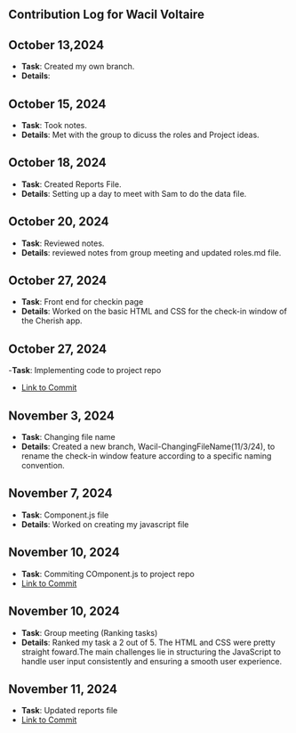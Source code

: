 ## Contribution Log for Wacil Voltaire

## October 13,2024

- **Task**: Created my own branch. 
- **Details**: 

## October 15, 2024

- **Task**: Took notes. 
- **Details**: Met with the group to dicuss the roles and Project ideas. 

## October 18, 2024
- **Task**: Created Reports File. 
- **Details**: Setting up a day to meet with Sam to do the data file.

## October 20, 2024

- **Task**: Reviewed notes.
- **Details**: reviewed notes from group meeting and updated roles.md file.

## October 27, 2024
- **Task**: Front end for checkin page
- **Details**: Worked on the basic HTML and CSS for the check-in window of the Cherish app.

## October 27, 2024
-**Task**: Implementing code to project repo
- [Link to Commit](https://github.com/rthurston1/Team01-Web-Application-Cherish/pull/29/commits/036c4f5cd093e49d1c8be375c9d1185515b4ce43)

## November 3, 2024
- **Task**: Changing file name
- **Details**: Created a new branch, Wacil-ChangingFileName(11/3/24), to rename the check-in window feature according to a specific naming convention.

## November 7, 2024
- **Task**: Component.js file
- **Details**: Worked on creating my javascript file

## November 10, 2024
- **Task**: Commiting COmponent.js to project repo
- [Link to Commit](https://github.com/rthurston1/Team01-Web-Application-Cherish/commit/8d86c75747bf5f8a5e96a027a437a1ed94324cdf)
 
## November 10, 2024
- **Task**: Group meeting (Ranking tasks)
- **Details**: Ranked my task a 2 out of 5. The HTML and CSS were pretty straight foward.The main challenges lie in structuring the JavaScript to handle user input consistently and ensuring a smooth user experience.


 ## November 11, 2024
- **Task**: Updated reports file
- [Link to Commit](https://github.com/rthurston1/Team01-Web-Application-Cherish/commit/8beb666872df535b33446205409a730f36aacfa9)


